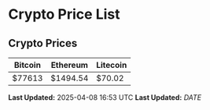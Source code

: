 # Crypto Price List

## Crypto Prices
| Bitcoin | Ethereum | Litecoin |
| ------- | -------- | -------- |
| $77613 | $1494.54 | $70.02 |
**Last Updated:** 2025-04-08 16:53 UTC
**Last Updated:** $DATE$
